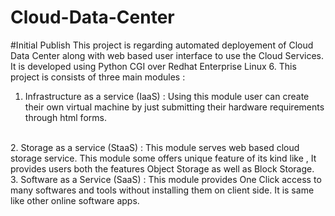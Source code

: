 # Cloud-Data-Center
#Initial Publish
This project is regarding automated deployement of  Cloud Data Center
along with web based user interface to use the Cloud Services. It is
developed using Python CGI over Redhat Enterprise Linux 6. This project
is consists of three main modules : 
<br>
1. Infrastructure as a service (IaaS) : Using this module user can
create their own virtual machine by just submitting their hardware
requirements through html forms. 
<br>
2. Storage as a service (StaaS) : This module serves web based cloud
storage service. This module some offers unique feature of its kind like
, It provides users both the features Object Storage as well as Block
Storage.
<br>
3. Software as a Service (SaaS) : This module provides One Click access
to many softwares and tools without installing them on client side. It
is same like other online software apps.
<br>
